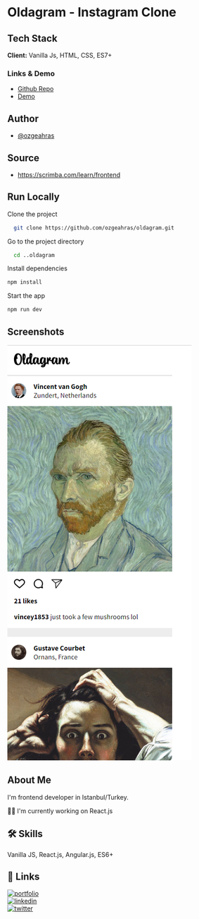 # Oldagram - Instagram Clone 

## Tech Stack

**Client:** Vanilla Js, HTML, CSS, ES7+

### Links & Demo

- [Github Repo](https://github.com/ozgeahras/oldagram)
- [Demo](https://ozgeahras.github.io/oldagram/)

## Author

- [@ozgeahras](https://github.com/ozgeahras)

## Source

- https://scrimba.com/learn/frontend

## Run Locally

Clone the project

```bash
  git clone https://github.com/ozgeahras/oldagram.git
```

Go to the project directory

```bash
  cd ..oldagram
```

Install dependencies

```bash
npm install
```

Start the app

```bash
npm run dev
```

## Screenshots

![App Screenshot](https://github.com/ozgeahras/oldagram/blob/master/images/screenshot.png)

## About Me

I'm frontend developer in Istanbul/Turkey.

👩‍💻 I'm currently working on React.js

## 🛠 Skills

Vanilla JS, React.js, Angular.js, ES6+

## 🔗 Links

[![portfolio](https://img.shields.io/badge/my_portfolio-1DA1F2?style=for-the-badge&logo=ko-fi&logoColor=white)](https://ozgeahras.com/)  
[![linkedin](https://img.shields.io/badge/linkedin-0A66C2?style=for-the-badge&logo=linkedin&logoColor=white)](https://www.linkedin.com/in/ozgeahras/)  
[![twitter](https://img.shields.io/badge/github-000?style=for-the-badge&logo=github&logoColor=white)](https://github.com/ozgeahras/)
